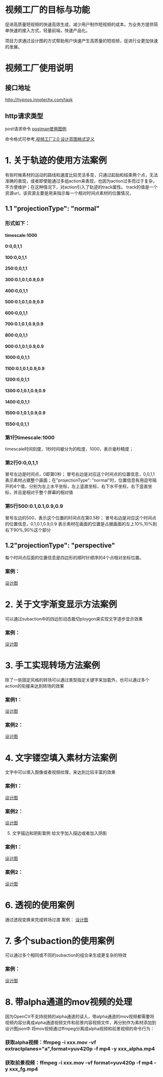 # 视频工厂的目标与功能
促进高质量短视频的快速高效生成，减少用户制作短视频的成本。为业务方提供简单快速的接入方式，轻量前端，快速产品化。

项目力求通过设计图的方式帮助用户快速产生高质量的短视频，促进行业更加快速的发展。


# 视频工厂使用说明


## 接口地址
http://hypnos.innotechx.com/task

## http请求类型
post请求命令
[postman使用图例](https://github.com/bigbase-media/ivf-blueprint-wallen/tree/master/specification/postman.png)

命令格式可参考,[视频工厂2.0 设计蓝图格式定义](https://github.com/bigbase-media/ivf-blueprint-wallen/tree/master/specification/hypnos-v2-xmind.png)


# 1.	关于轨迹的使用方法案例
有些时候素材的运动的路线和速度比较灵活多变，只通过起始和结束两个点，无法准确的表现，或者即使能通过多组action来表现，也因为action过多而过于复杂，不方便维护；在这种情况下，对action引入了轨迹的track属性。track的值是一个资源url，该资源主要是用来指示每一个相对时间点素材的位置情况，## 1.1 "projectionType": "normal"
### 形式如下：
#### timescale:1000
 #### 0:0,0,1,1 #### 100:0,0,1,1 #### 250:0,0,1,1 #### 300:0.1,0.1,0.9,0.9 
#### 400:0,0,1,1 #### 500:0.1,0.1,0.9,0.9 #### 600:0,0,1,1 #### 700:0.1,0.1,0.9,0.9#### 800:0,0,1,1 #### 900:0.1,0.1,0.9,0.9 #### 1000:0,0,1,1#### 1100:0.1,0.1,0.9,0.9 #### 1200:0,0,1,1 #### 1300:0.1,0.1,0.9,0.9 
#### 1400:0,0,1,1#### 1500:0.1,0.1,0.9,0.9 
#### 1550:0,0,1,1

### 第1行timescale:1000
timescale时间刻度，1秒时间被分为的粒度，1000，表示毫秒精度；### 第2行0:0,0,1,1 
冒号左边是时间点，0即第0秒；冒号右边是对应这个时间点的位置信息，0,0,1,1表示素材占据整个画面；在"projectionType": "normal"时，位置信息有用逗号隔开的4个值，分别为左上水平坐标，左上竖直坐标，右下水平坐标，右下竖直坐标，并且是相对于整个屏幕的相对值### 第5行500:0.1,0.1,0.9,0.9 
冒号左边的500，表示这个位置的时间点在第0.5秒；冒号右边是对应这个时间点的位置信息，0.1,0.1,0.9,0.9 表示素材在画面的位置是占据画面的左上10%,10%到右下90%,90%这个部分## 1.2"projectionType": "perspective"
每个时间点后面的位置信息是四边形的顺时针顺序的4个点相对坐标位置。### 案例：
[设计图](https://github.com/bigbase-media/ivf-blueprint-wallen/tree/master/samples/track.json) 
# 2.	关于文字渐变显示方法案例
可以通过subaction中的四边形动态裁切ploygon来实现文字逐步显示效果### 案例：[设计图 ](https://github.com/bigbase-media/ivf-blueprint-wallen/tree/master/samples/textDisplay.json)
# 3.	手工实现转场方法案例
除了一些固定风格的转场可以通过类型指定关键字来加载外，也可以通过多个action的衔接来达到转场的效果### 案例1：
[设计图](https://github.com/bigbase-media/ivf-blueprint-wallen/tree/master/samples/manualTransition.json) ### 案例2：
[设计图](https://github.com/bigbase-media/ivf-blueprint-wallen/tree/master/samples/manualTransition2.json) # 4.	文字镂空填入素材方法案例
文字中可以填入图像或者视频纹理，来达到比较丰富的效果### 案例1：
[设计图](https://github.com/bigbase-media/ivf-blueprint-wallen/tree/master/samples/textWithTexture.json) ### 案例2：
[设计图](https://github.com/bigbase-media/ivf-blueprint-wallen/tree/master/samples/textWithVidTexture.json) 
5.	文字描边和阴影案例给文字加入描边或者加入阴影### 案例1：
[设计图](https://github.com/bigbase-media/ivf-blueprint-wallen/tree/master/samples/textWithColorBorder.json) ### 案例2：
[设计图](https://github.com/bigbase-media/ivf-blueprint-wallen/tree/master/samples/textWithVidTexture.json) # 6.	透视的使用案例
通过透视变换来完成转场过渡案例：[设计图](https://github.com/bigbase-media/ivf-blueprint-wallen/tree/master/samples/perspectiveTransition.json) 
# 7.	多个subaction的使用案例

可以通过多个相同或不同的subaction的组合来生成更复杂的特效### 案例：[设计图](https://github.com/bigbase-media/ivf-blueprint-wallen/tree/master/samples/multipleSubactions.json) # 8.	带alpha通道的mov视频的处理
因为OpenCV不支持视频的alpha通道的读入，带alpha通道的mov视频都需要将视频内容分离成alpha通道视频文件和前景内容视频文件，再分别作为素材添加到设计图json中将mov视频通过ffmpeg分离成alpha视频和前景视频的命令行为：### 获取alpha视频：ffmpeg -i xxx.mov -vf extractplanes="a",format=yuv420p -f mp4 -y xxx_alpha.mp4
### 获取前景视频：ffmpeg -i xxx.mov -vf format=yuv420p -f mp4 -y xxx_fg.mp4
